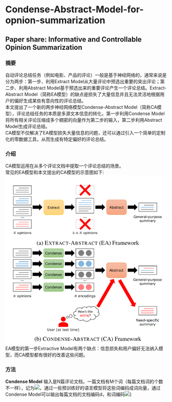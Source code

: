 # Condense-Abstract-Model-for-opnion-summarization
## Paper share: Informative and Controllable Opinion Summarization

### 摘要
自动评论总结任务（例如电影、产品的评论）一般是基于神经网络的，通常来说是分为两步：第一步、利用Extract Model从大量评论中预选出重要的突出评论；第二步、利用Abstract Model基于预选出来的重要评论产生一个评论总结。Extract-Abstract Model（简称EA模型）的缺点是损失了大量信息并且无法灵活地根据用户的偏好生成某些有意向性的评论总结。<br>
本文提出了一个新的两步神经网络模型Condense-Abstract Model（简称CA模型），评论总结任务的本质是多源文本信息的转化，第一步利用Condense Model将所有相关评论压缩成多个稠密的向量作为第二步的输入，第二步利用Abstract Model生成评论总结。<br>
CA模型不仅解决了EA模型损失大量信息的问题，还可以通过引入一个简单的定制化的零数据工具，从而生成有特定偏好的评论总结。

### 介绍
CA模型运用在从多个评论文档中提取一个评论总结的场景。<br>
常见的EA模型和本文提出的CA模型的示意图如下:<br>
![](image/1.jpg)
EA模型的第一步Extractive Model有两个缺点：信息损失和用户偏好无法纳入模型，而CA模型都有很好的改善这些问题。

### 方法
**Condense Model**
输入是N篇评论文档，一篇文档有M个词（每篇文档词的个数不一样），记为![](http://latex.codecogs.com/gif.latex?\\X=(w_1,w_2,...,w_M))，通过一些预训练好的语言模型将这些词编码成词向量，通过Condense Model可以输出每篇文档的文档编码d，和词编码![](http://latex.codecogs.com/gif.latex?\\h_1,h_2,...,h_M))



